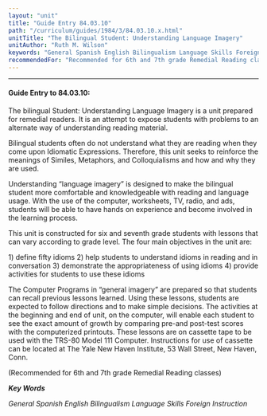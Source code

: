 ```yaml
---
layout: "unit"
title: "Guide Entry 84.03.10"
path: "/curriculum/guides/1984/3/84.03.10.x.html"
unitTitle: "The Bilingual Student: Understanding Language Imagery"
unitAuthor: "Ruth M. Wilson"
keywords: "General Spanish English Bilingualism Language Skills Foreign Instruction"
recommendedFor: "Recommended for 6th and 7th grade Remedial Reading classes"
---
```

<body>
<hr/>
<h4>
Guide Entry to 84.03.10:
</h4>
The bilingual Student: Understanding Language Imagery is a unit prepared for remedial readers.  It is an attempt to expose students with problems to an alternate way of understanding reading material.
<p>
Bilingual students often do not understand what they are reading when they come upon Idiomatic Expressions.  Therefore, this unit seeks to reinforce the meanings of Similes, Metaphors, and Colloquialisms and how and why they are used.
</p>
<p>
Understanding “language imagery” is designed to make the bilingual student more comfortable and knowledgeable with reading and language usage.  With the use of the computer, worksheets, TV, radio, and ads, students will be able to have hands on experience and become involved in the learning process.
</p>
<p>
This unit is constructed for six and seventh grade students with lessons that can vary according to grade level.  The four main objectives in the unit are:
</p>
<p>
1) define fifty idioms 2) help students to understand idioms in reading and in conversation 3) demonstrate the appropriateness of using idioms 4) provide activities for students to use these idioms
</p>
<p>
The Computer Programs in “general imagery” are prepared so that students can recall previous lessons learned.  Using these lessons, students are expected to follow directions and to make simple decisions.  The activities at the beginning and end of unit, on the computer, will enable each student to see the exact amount of growth by comparing pre-and post-test scores with the computerized printouts.  These lessons are on cassette tape to be used with the TRS-80 Model 111 Computer.  Instructions for use of cassette can be located at The Yale New Haven Institute, 53 Wall Street, New Haven, Conn.
</p>
<p>
(Recommended for 6th and 7th grade Remedial Reading classes)
</p>
<p>
<b>
<i>
Key Words
</i>
</b>
<br/>
</p>
<p>
<i>
General Spanish English Bilingualism Language Skills Foreign Instruction
</i>
</p>
</body>